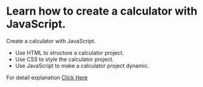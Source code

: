 # Learn how to create a calculator with JavaScript.
<p>Create a calculator with JavaScript.</p>
<ul>
<li>Use HTML to structure a calculator project.</li>
<li>Use CSS to style the calculator project.</li>
<li>Use JavaScript to make a calculator project dynamic.</li>
</ul>
<p>For detail explanation <a href="https://projects.sparkifysolutions.com/create-calculator-with-javascript/">Click Here</a></p>
